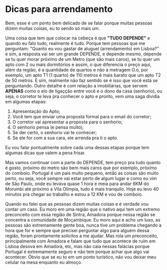 # Dicas para arrendamento

Bem, esse é um ponto bem delicado de se falar porque muitas pessoas dizem muitas coisas, eu to sendo só mais um.

Uma coisa que tem que colocar na cebeça é que **"TUDO DEPENDE"** e quando eu falo tudo, realmente é tudo. Porque tem pessoas que me perguntam: "Quanto eu vou gastar de aluguel (arrendamento) em Lisboa?" e sim, a resposta vai ser um grande DEPENDE, e depende mesmo, depende se tu quer morar próximo de um Metro (que são mais caros), se tu quer um apto com 2 ou mais dormitórios e assim, o que diferencia o preço aqui, além da região, é a quantidade de quartos e não a metragem O.o, por exemplo, um apto T1 (1 quarto) de 110 metros é mais barato que um apto T2 de 50 metros. E sim, realmente não faz sentido se é isso que você está se perguntando. Outro detalhe é com relação a imobiliárias, que servem **APENAS** como o elo de ligaçção entre você e o dono da casa (senhorio), ou seja, o corretor te leva pra conhecer o apto e pronto, vem uma saga dividia em algumas etapas:

1. Apresentação do Apto;
2. Você tem que enviar uma proposta formal para o email do corretor;
3. O corretor vai apresentar a proposta para o senhorio;
4. O senhorio pensa (e pensa muito);
5. Se der certo, o senhorio vai te conhecer;
6. Se ele for com a sua cara, ele arrenda pra ti o apto.

Eu vou falar pontualmente sobre cada uma dessas etapas porque tem algumas dicas que valem a pena frisar.

Mas vamos continuar com a parte do DEPENDE, tem preço pra tudo quanto é gosto, próximo do metro são bem mais caros que por exemplo, próximo do comboio. Portugal é um país muito pequeno, então as coisas são muito perto, ou seja, você sempre vai estar perto de algum lugar e como eu vim de São Paulo, onde eu levava quase 1 hora e meia para andar 6KM do Morumbi até próximo a Vila Olímpia, tudo é mais tranquilo. Hoje eu levo 40 minutos pra chegar ao trabalho e estou a 12 KM e vou de comboio.

Quando eu falei que as pessoas dizem muitas coisas e é verdade vou contar um caso. Eu moro em uma região que o nativo aqui tem um extremo preconceito com essa região de Sintra, Amadora porque nessa região se concentra a comunidade de Moçambique. Eu moro aqui e acho um luxo, as pessoas são extremamente gente boa, nunca tive um problema chegando a hora que for e sempre que precisei perguntar algo para alguém dessa região, foram prontamente solícitos a me ajudar. Mas rola um preconceito, principalmente com Amadora e falam que tudo que acontece de ruim em Lisboa desova em Amadora, etc, mas não caia nessas falácias porque Portugal é extremamente seguro e não tem porque achar que algo vai acontecer. Óbvio que se eu to em um ponto turístico, não vou deixar meu celular na mesa enquanto eu almoço.

